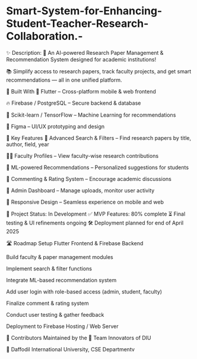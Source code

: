 # Smart-System-for-Enhancing-Student-Teacher-Research-Collaboration.-
✨ Description:
🚀 An AI-powered Research Paper Management & Recommendation System designed for academic institutions!

📚 Simplify access to research papers, track faculty projects, and get smart recommendations — all in one unified platform.

🔧 Built With
💙 Flutter – Cross-platform mobile & web frontend

🔥 Firebase / PostgreSQL – Secure backend & database

🧠 Scikit-learn / TensorFlow – Machine Learning for recommendations

🎨 Figma – UI/UX prototyping and design

🧩 Key Features
🔎 Advanced Search & Filters – Find research papers by title, author, field, year

👨‍🏫 Faculty Profiles – View faculty-wise research contributions

🤖 ML-powered Recommendations – Personalized suggestions for students

💬 Commenting & Rating System – Encourage academic discussions

🧾 Admin Dashboard – Manage uploads, monitor user activity

📱 Responsive Design – Seamless experience on mobile and web

🚧 Project Status: In Development
✅ MVP Features: 80% complete
⏳ Final testing & UI refinements ongoing
🛠️ Deployment planned for end of April 2025

🛣️ Roadmap
 Setup Flutter Frontend & Firebase Backend

 Build faculty & paper management modules

 Implement search & filter functions

 Integrate ML-based recommendation system

 Add user login with role-based access (admin, student, faculty)

 Finalize comment & rating system

 Conduct user testing & gather feedback

 Deployment to Firebase Hosting / Web Server

🤝 Contributors
Maintained by the 🧠 Team Innovators of DIU

📍 Daffodil International University, CSE Departmentv
